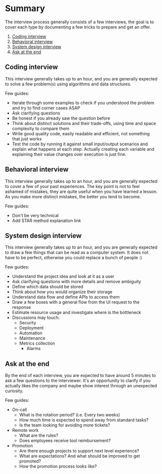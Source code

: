 # Summary

The interview process generally consists of a few interviews, the goal is to cover each type by documenting a few tricks to prepare and get an offer.

1. [Coding interview](#coding-interview)
1. [Behavioral interview](#behavioral-interview)
1. [System design interview](#system-design-interview)
1. [Ask at the end](#ask-at-the-end)

## Coding interview

This interview generally takes up to an hour, and you are generally expected to solve a few problem(s) using algorithms and data structures.

Few guides:
- Iterate through some examples to check if you understood the problem and try to find corner cases ASAP
- Ask clarifying questions
- Be honest if you already saw the question before
- Think about distinct solutions and their trade-offs, using time and space complexity to compare them
- Write good quality code, easily readable and efficient, not something that just works
- Test the code by running it against small input/output scenarios and explain what happens at each step. Actually creating each variable and explaining their value changes over execution is just fine.

## Behavioral interview

This interview generally takes up to an hour, and you are generally expected to cover a few of your past experiences. The key point is not to feel ashamed of mistakes, they are quite useful when you have learned a lesson. As you make more distinct mistakes, the better you tend to become.

Few guides:
- Don't be very technical
- Add STAR method explanation link

## System design interview

This interview generally takes up to an hour, and you are generally expected to draw a few things that can be read as a computer system. It does not have to be perfect, otherwise you could replace a bunch of people :)

Few guides:
- Understand the project idea and look at it as a user
- Ask clarifying questions with more details and remove ambiguity
- Define which data should be stored
- Think about how you would organize their storage
- Understand data flow and define APIs to access them
- Draw a few boxes with a general flow from the UI request to the response
- Estimate resource usage and investigate where is the bottleneck
- Discussions may touch:
  - Security
  - Deployment
  - Automation
  - Maintenance
  - Metrics collection
    - Alarms

## Ask at the end

By the end of each interview, you are expected to have around 5 minutes to ask a few questions to the interviewer. It's an opportunity to clarify if you actually likes the company and maybe show interest through an unexpected curiosity.

Few guides:
- On-call
  - What is the rotation period? (i.e. Every two weeks)
  - How much time is expected to spend away from standard tasks?
  - Is the team looking for avoiding more tickets?
- Remote work
  - What are the rules?
  - Does employees receive tool reimbursement?
- Promotion
  - Are there enough projects to support next level experience?
  - What are expectations? And what should be improved to get promoted?
  - How the promotion process looks like?

